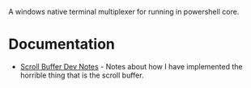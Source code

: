 A windows native terminal multiplexer for running in powershell core.

# Documentation
- [Scroll Buffer Dev Notes](docs/scroll_buffer_dev_notes.md) - Notes about how I have implemented the horrible thing that is the scroll buffer.